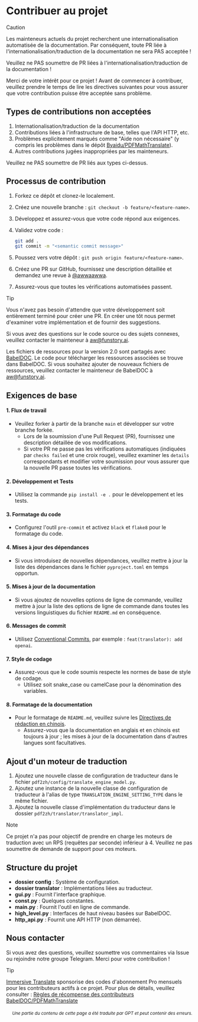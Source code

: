 # Contribuer au projet

> [!CAUTION]
>
> Les mainteneurs actuels du projet recherchent une internationalisation automatisée de la documentation. Par conséquent, toute PR liée à l'internationalisation/traduction de la documentation ne sera PAS acceptée !
>
> Veuillez ne PAS soumettre de PR liées à l'internationalisation/traduction de la documentation !

Merci de votre intérêt pour ce projet ! Avant de commencer à contribuer, veuillez prendre le temps de lire les directives suivantes pour vous assurer que votre contribution puisse être acceptée sans problème.

## Types de contributions non acceptées

1. Internationalisation/traduction de la documentation  
2. Contributions liées à l'infrastructure de base, telles que l'API HTTP, etc.  
3. Problèmes explicitement marqués comme "Aide non nécessaire" (y compris les problèmes dans le dépôt [Byaidu/PDFMathTranslate](https://github.com/Byaidu/PDFMathTranslate/issues)).  
4. Autres contributions jugées inappropriées par les mainteneurs.  

Veuillez ne PAS soumettre de PR liés aux types ci-dessus.

## Processus de contribution

1. Forkez ce dépôt et clonez-le localement.
2. Créez une nouvelle branche : `git checkout -b feature/<feature-name>`.
3. Développez et assurez-vous que votre code répond aux exigences.
4. Validez votre code :
   ```bash
   git add .
   git commit -m "<semantic commit message>"
   ```

5. Poussez vers votre dépôt : `git push origin feature/<feature-name>`.
6. Créez une PR sur GitHub, fournissez une description détaillée et demandez une revue à [@awwaawwa](https://github.com/awwaawwa).
7. Assurez-vous que toutes les vérifications automatisées passent.

> [!TIP]
>
> Vous n'avez pas besoin d'attendre que votre développement soit entièrement terminé pour créer une PR. En créer une tôt nous permet d'examiner votre implémentation et de fournir des suggestions.
>
> Si vous avez des questions sur le code source ou des sujets connexes, veuillez contacter le mainteneur à aw@funstory.ai.
>
> Les fichiers de ressources pour la version 2.0 sont partagés avec [BabelDOC](https://github.com/funstory-ai/BabelDOC). Le code pour télécharger les ressources associées se trouve dans BabelDOC. Si vous souhaitez ajouter de nouveaux fichiers de ressources, veuillez contacter le mainteneur de BabelDOC à aw@funstory.ai.

## Exigences de base

<h4 id="sop">1. Flux de travail</h4>

- Veuillez forker à partir de la branche `main` et développer sur votre branche forkée.
   - Lors de la soumission d'une Pull Request (PR), fournissez une description détaillée de vos modifications.
   - Si votre PR ne passe pas les vérifications automatiques (indiquées par `checks failed` et une croix rouge), veuillez examiner les `details` correspondants et modifier votre soumission pour vous assurer que la nouvelle PR passe toutes les vérifications.


<h4 id="dev&test">2. Développement et Tests</h4>

- Utilisez la commande `pip install -e .` pour le développement et les tests.


<h4 id="format">3. Formatage du code</h4>

- Configurez l'outil `pre-commit` et activez `black` et `flake8` pour le formatage du code.


<h4 id="majdep">4. Mises à jour des dépendances</h4>

- Si vous introduisez de nouvelles dépendances, veuillez mettre à jour la liste des dépendances dans le fichier `pyproject.toml` en temps opportun.

<h4 id="docupdate">5. Mises à jour de la documentation</h4>

- Si vous ajoutez de nouvelles options de ligne de commande, veuillez mettre à jour la liste des options de ligne de commande dans toutes les versions linguistiques du fichier `README.md` en conséquence.


<h4 id="commitmsg">6. Messages de commit</h4>

- Utilisez [Conventional Commits](https://www.conventionalcommits.org/en/v1.0.0/), par exemple : `feat(translator): add openai`.


<h4 id="codestyle">7. Style de codage</h4>

- Assurez-vous que le code soumis respecte les normes de base de style de codage.
   - Utilisez soit snake_case ou camelCase pour la dénomination des variables.


<h4 id="doctypo">8. Formatage de la documentation</h4>

- Pour le formatage de `README.md`, veuillez suivre les [Directives de rédaction en chinois](https://github.com/sparanoid/chinese-copywriting-guidelines).
   - Assurez-vous que la documentation en anglais et en chinois est toujours à jour ; les mises à jour de la documentation dans d'autres langues sont facultatives.

## Ajout d'un moteur de traduction

1. Ajoutez une nouvelle classe de configuration de traducteur dans le fichier `pdf2zh/config/translate_engine_model.py`.
2. Ajoutez une instance de la nouvelle classe de configuration de traducteur à l'alias de type `TRANSLATION_ENGINE_SETTING_TYPE` dans le même fichier.
3. Ajoutez la nouvelle classe d'implémentation du traducteur dans le dossier `pdf2zh/translator/translator_impl`.

> [!NOTE]
>
> Ce projet n'a pas pour objectif de prendre en charge les moteurs de traduction avec un RPS (requêtes par seconde) inférieur à 4. Veuillez ne pas soumettre de demande de support pour ces moteurs.

## Structure du projet

- **dossier config** : Système de configuration.
- **dossier translator** : Implémentations liées au traducteur.
- **gui.py** : Fournit l'interface graphique.
- **const.py** : Quelques constantes.
- **main.py** : Fournit l'outil en ligne de commande.
- **high_level.py** : Interfaces de haut niveau basées sur BabelDOC.
- **http_api.py** : Fournit une API HTTP (non démarrée).

## Nous contacter

Si vous avez des questions, veuillez soumettre vos commentaires via Issue ou rejoindre notre groupe Telegram. Merci pour votre contribution !

> [!TIP]
>
> [Immersive Translate](https://immersivetranslate.com) sponsorise des codes d'abonnement Pro mensuels pour les contributeurs actifs à ce projet. Pour plus de détails, veuillez consulter : [Règles de récompense des contributeurs BabelDOC/PDFMathTranslate](https://funstory-ai.github.io/BabelDOC/CONTRIBUTOR_REWARD/)

<div align="right"> 
<h6><small>Une partie du contenu de cette page a été traduite par GPT et peut contenir des erreurs.</small></h6>